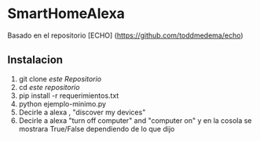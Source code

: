 # SmartHomeAlexa
Basado en el repositorio [ECHO] (https://github.com/toddmedema/echo)

## Instalacion

1. git clone *este Repositorio*
3. cd *este repositorio*
4. pip install -r requerimientos.txt
4. python ejemplo-minimo.py
6. Decirle a alexa , "discover my devices"
7. Decirle a alexa "turn off computer" and "computer on" y en la cosola se mostrara True/False dependiendo de lo que dijo

